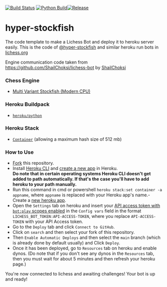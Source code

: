 [![Build Status](https://github.com/RaviharaV-bot/hyper-stockfish/actions/workflows/docker-image.yml/badge.svg)](https://github.com/RaviharaV-bot/hyper-stockfish/actions) [![Python Build](https://github.com/RaviharaV-bot/hyper-stockfish/actions/workflows/python.yml/badge.svg)](https://github.com/RaviharaV-bot/hyper-stockfish/actions/workflows/python.yml)[![Release](https://github.com/RaviharaV-bot/hyper-stockfish/actions/workflows/release.yml/badge.svg)](https://github.com/RaviharaV-bot/hyper-stockfish/actions/workflows/release.yml)

# hyper-stockfish

The code template to make a Lichess Bot and deploy it to heroku server easily.
This is the code of [@hyper-stockfish](https://lichess.org/@/hyper-stockfish) and similar heroku run bots in [lichess.org](https://lichess.org)

Engine communication code taken from https://github.com/ShailChoksi/lichess-bot by [ShailChoksi](https://github.com/ShailChoksi)

### Chess Engine

- [Multi Variant Stockfish (Modern CPU)](https://github.com/ddugovic/Stockfish)

### Heroku Buildpack

- [`heroku/python`](https://elements.heroku.com/buildpacks/heroku/heroku-buildpack-python)

### Heroku Stack

- [`Container`](https://devcenter.heroku.com/articles/container-registry-and-runtime) (allowing a maximum hash size of 512 mb)

### How to Use

- [Fork](https://github.com/RaviharaV-bot/hyper-stockfish/fork) this repository.
- Install [Heroku CLI](https://devcenter.heroku.com/articles/heroku-cli) and [create a new app](https://dashboard.heroku.com/new-app) in Heroku. <br/>
**Do note that in certain operating systems Heroku CLI doesn't get added to path automatically. If that's the case you'll have to add heroku to your path manually.**
- Run this command in cmd or powershell `heroku stack:set container -a appname`, where `appname` is replaced with your Heroku app's name.- Create a [new heroku app](https://dashboard.heroku.com/new-app).
- Open the `Settings` tab on heroku and insert your [API access token with `bot:play` scopes enabled](https://lichess.org/account/oauth/token/create?scopes[]=bot:play&description=Lichess+Bot+Token) in the `Config vars` field in the format `LICHESS_BOT_TOKEN:API-ACCESS-TOKEN`, where you replace `API-ACCESS-TOKEN` with your API Access token.
- Go to the `Deploy` tab and click `Connect to GitHub`.
- Click on `search` and then select your fork of this repository.
- Then `Enable Automatic Deploys` and then select the `main` branch (which is already done by default usually) and Click `Deploy`.
- Once it has been deployed, go to `Resources` tab on heroku and enable dynos. (Do note that if you don't see any dynos in the `Resources` tab, then you must wait for about 5 minutes and then refresh your heroku page.)

You're now connected to lichess and awaiting challenges! Your bot is up and ready!
